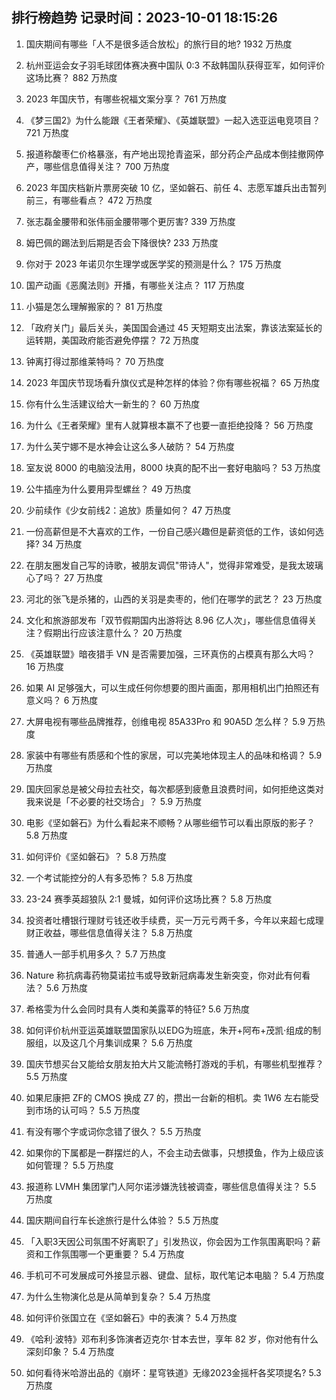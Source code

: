 
## 排行榜趋势 记录时间：2023-10-01 18:15:26
  
  1. 国庆期间有哪些「人不是很多适合放松」的旅行目的地? 1932 万热度
    
  2. 杭州亚运会女子羽毛球团体赛决赛中国队 0:3 不敌韩国队获得亚军，如何评价这场比赛？ 882 万热度
    
  3. 2023 年国庆节，有哪些祝福文案分享？ 761 万热度
    
  4. 《梦三国2》为什么能跟《王者荣耀》、《英雄联盟》一起入选亚运电竞项目？ 721 万热度
    
  5. 报道称酸枣仁价格暴涨，有产地出现抢青盗采，部分药企产品成本倒挂撤网停产，哪些信息值得关注？ 700 万热度
    
  6. 2023 年国庆档新片票房突破 10 亿，坚如磐石、前任 4、志愿军雄兵出击暂列前三，有哪些看点？ 472 万热度
    
  7. 张志磊金腰带和张伟丽金腰带哪个更厉害? 339 万热度
    
  8. 姆巴佩的踢法到后期是否会下降很快? 233 万热度
    
  9. 你对于 2023 年诺贝尔生理学或医学奖的预测是什么？ 175 万热度
    
  10. 国产动画《恶魔法则》开播，有哪些关注点？ 117 万热度
    
  11. 小猫是怎么理解搬家的？ 81 万热度
    
  12. 「政府关门」最后关头，美国国会通过 45 天短期支出法案，靠该法案延长的运转期，美国政府能否避免停摆？ 72 万热度
    
  13. 钟离打得过那维莱特吗？ 70 万热度
    
  14. 2023 年国庆节现场看升旗仪式是种怎样的体验？你有哪些祝福？ 65 万热度
    
  15. 你有什么生活建议给大一新生的？ 60 万热度
    
  16. 为什么《王者荣耀》里有人就算根本赢不了也要一直拒绝投降？ 56 万热度
    
  17. 为什么芙宁娜不是水神会让这么多人破防？ 54 万热度
    
  18. 室友说 8000 的电脑没法用，8000 块真的配不出一套好电脑吗？ 53 万热度
    
  19. 公牛插座为什么要用异型螺丝？ 49 万热度
    
  20. 少前续作《少女前线2：追放》质量如何？ 47 万热度
    
  21. 一份高薪但是不大喜欢的工作，一份自己感兴趣但是薪资低的工作，该如何选择? 34 万热度
    
  22. 在朋友圈发自己写的诗歌，被朋友调侃"带诗人"，觉得非常难受，是我太玻璃心了吗？ 27 万热度
    
  23. 河北的张飞是杀猪的，山西的关羽是卖枣的，他们在哪学的武艺？ 23 万热度
    
  24. 文化和旅游部发布「双节假期国内出游将达 8.96 亿人次」，哪些信息值得关注？假期出行应该注意什么？ 20 万热度
    
  25. 《英雄联盟》暗夜猎手 VN 是否需要加强，三环真伤的占模真有那么大吗？ 16 万热度
    
  26. 如果 AI 足够强大，可以生成任何你想要的图片画面，那用相机出门拍照还有意义吗？ 6 万热度
    
  27. 大屏电视有哪些品牌推荐，创维电视 85A33Pro 和 90A5D 怎么样？ 5.9 万热度
    
  28. 家装中有哪些有质感和个性的家居，可以完美地体现主人的品味和格调？ 5.9 万热度
    
  29. 国庆回家总是被父母拉去社交，每次都感到疲惫且浪费时间，如何拒绝这类对我来说是「不必要的社交场合」？ 5.9 万热度
    
  30. 电影《坚如磐石》为什么看起来不顺畅？从哪些细节可以看出原版的影子？ 5.8 万热度
    
  31. 如何评价《坚如磐石》？ 5.8 万热度
    
  32. 一个考试能控分的人有多恐怖？ 5.8 万热度
    
  33. 23-24 赛季英超狼队 2:1 曼城，如何评价这场比赛？ 5.8 万热度
    
  34. 投资者吐槽银行理财亏钱还收手续费，买一万元亏两千多，今年以来超七成理财正收益，哪些信息值得关注？ 5.8 万热度
    
  35. 普通人一部手机用多久？ 5.7 万热度
    
  36. Nature 称抗病毒药物莫诺拉韦或导致新冠病毒发生新突变，你对此有何看法？ 5.6 万热度
    
  37. 希格雯为什么会同时具有人类和美露莘的特征? 5.6 万热度
    
  38. 如何评价杭州亚运英雄联盟国家队以EDG为班底，朱开+阿布+茂凯·组成的制服组，以及这几个月集训成果？ 5.6 万热度
    
  39. 国庆节想买台又能给女朋友拍大片又能流畅打游戏的手机，有哪些机型推荐？ 5.5 万热度
    
  40. 如果尼康把 ZF的 CMOS 换成 Z7 的，攒出一台新的相机。卖 1W6 左右能受到市场的认可吗？ 5.5 万热度
    
  41. 有没有哪个字或词你念错了很久？ 5.5 万热度
    
  42. 如果你的下属都是一群摆烂的人，不会主动去做事，只想摸鱼，作为上级应该如何管理？ 5.5 万热度
    
  43. 报道称 LVMH 集团掌门人阿尔诺涉嫌洗钱被调查，哪些信息值得关注？ 5.5 万热度
    
  44. 国庆期间自行车长途旅行是什么体验？ 5.5 万热度
    
  45. 「入职3天因公司氛围不好离职了」引发热议，你会因为工作氛围离职吗？薪资和工作氛围哪一个更重要？ 5.4 万热度
    
  46. 手机可不可发展成可外接显示器、键盘、鼠标，取代笔记本电脑？ 5.4 万热度
    
  47. 为什么生物演化总是从简单到复杂？ 5.4 万热度
    
  48. 如何评价张国立在《坚如磐石》中的表演？ 5.4 万热度
    
  49. 《哈利·波特》邓布利多饰演者迈克尔·甘本去世，享年 82 岁，你对他有什么深刻印象？ 5.4 万热度
    
  50. 如何看待米哈游出品的《崩坏：星穹铁道》无缘2023金摇杆各奖项提名? 5.3 万热度
    